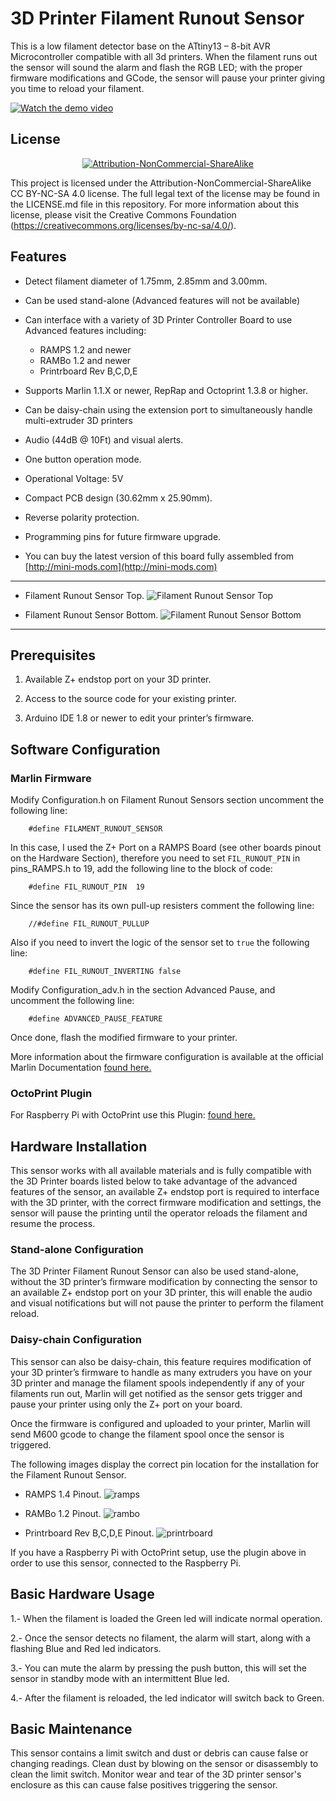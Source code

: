 # 3D Printer Filament Runout Sensor
This is a low filament detector base on the ATtiny13 – 8-bit AVR Microcontroller compatible with all 3d printers. When the filament runs out the sensor will sound the alarm and flash the RGB LED; with the proper firmware modifications and GCode, the sensor will pause your printer giving you time to reload your filament.

[![Watch the demo video](pictures/video_shot.png)](https://www.youtube.com/embed/Nork3BS47Sg)

License
-------
<div align="center"><a rel="license" href="https://creativecommons.org/licenses/by-nc-sa/4.0/"><img alt="Attribution-NonCommercial-ShareAlike" style="border-width:0" src="https://i.creativecommons.org/l/by-nc-sa/4.0/88x31.png" /></a><br /></div>

This project is licensed under the Attribution-NonCommercial-ShareAlike CC BY-NC-SA 4.0 license. The full legal text of the license may be found in the LICENSE.md file in this repository. For more information about this license, please visit 
the Creative Commons Foundation (https://creativecommons.org/licenses/by-nc-sa/4.0/).

Features
--------
* Detect filament diameter of 1.75mm, 2.85mm and 3.00mm.

* Can be used stand-alone (Advanced features will not be available)

* Can interface with a variety of 3D Printer Controller Board to use Advanced features including:
	- RAMPS 1.2 and newer
	- RAMBo 1.2 and newer
	- Printrboard Rev B,C,D,E

* Supports Marlin 1.1.X or newer, RepRap and Octoprint 1.3.8 or higher.

* Can be daisy-chain using the extension port to simultaneously handle multi-extruder 3D printers

* Audio (44dB @ 10Ft) and visual alerts.

* One button operation mode.

* Operational Voltage: 5V

* Compact PCB design (30.62mm x 25.90mm).

* Reverse polarity protection.

* Programming pins for future firmware upgrade.

* You can buy the latest version of this board fully assembled from [http://mini-mods.com](http://mini-mods.com)

----------
* Filament Runout Sensor Top.
![Filament Runout Sensor Top](pictures/top_white.png)

* Filament Runout Sensor Bottom.
![Filament Runout Sensor Bottom](pictures/bottom_white.png)
----------

Prerequisites
---------------------
1. Available Z+ endstop port on your 3D printer. 

2. Access to the source code for your existing printer.

3. Arduino IDE 1.8 or newer to edit your printer’s firmware.

Software Configuration
----------------------
### Marlin Firmware

Modify Configuration.h on Filament Runout Sensors section uncomment the following line:

		#define FILAMENT_RUNOUT_SENSOR
			
In this case, I used the Z+ Port on a RAMPS Board (see other boards pinout on the Hardware Section), therefore you need to set <code>FIL_RUNOUT_PIN</code> in pins_RAMPS.h to 19, add the following line to the block of code:

		#define FIL_RUNOUT_PIN  19
			
Since the sensor has its own pull-up resisters comment the following line:

		//#define FIL_RUNOUT_PULLUP 
		
Also if you need to invert the logic of the sensor set to <code>true</code> the following line:

		#define FIL_RUNOUT_INVERTING false
		
Modify Configuration_adv.h in the section Advanced Pause, and uncomment the following line:

		#define ADVANCED_PAUSE_FEATURE
		
Once done, flash the modified firmware to your printer.

More information about the firmware configuration is available at the official Marlin Documentation [found here.](http://marlinfw.org/docs/configuration/configuration.html#filament-runout-sensor)


### OctoPrint Plugin

For Raspberry Pi with OctoPrint use this Plugin: [found here.](https://plugins.octoprint.org/plugins/filament_sensor_reloaded/)

Hardware Installation
---------------------
This sensor works with all available materials and is fully compatible with the 3D Printer boards listed below to take advantage of the advanced features of the sensor, an available Z+ endstop port is required to interface with the 3D printer, with the correct firmware modification and settings, the sensor will pause the printing until the operator reloads the filament and resume the process.

### Stand-alone Configuration

The 3D Printer Filament Runout Sensor can also be used stand-alone, without the 3D printer’s firmware modification by connecting the sensor to an available Z+ endstop port on your 3D printer, this will enable the audio and visual notifications but will not pause the printer to perform the filament reload.

### Daisy-chain Configuration

This sensor can also be daisy-chain, this feature requires modification of your 3D printer’s firmware to handle as many extruders you have on your 3D printer and manage the filament spools independently if any of your filaments run out, Marlin will get notified as the sensor gets trigger and pause your printer using only the Z+ port on your board.

Once the firmware is configured and uploaded to your printer, Marlin will send M600 gcode to change the filament spool once the sensor is triggered.

The following images display the correct pin location for the installation for the Filament Runout Sensor.

* RAMPS 1.4 Pinout.
![ramps](pictures/ramps.png)

* RAMBo 1.2 Pinout.
![rambo](pictures/rambo.png)

* Printrboard Rev B,C,D,E Pinout.
![printrboard](pictures/printbrd.png)

If you have a Raspberry Pi with OctoPrint setup, use the plugin above in order to use this sensor, connected to the Raspberry Pi.

Basic Hardware Usage
--------------------
1.- When the filament is loaded the Green led will indicate normal operation.

2.- Once the sensor detects no filament, the alarm will start, along with a flashing Blue and Red led indicators.

3.- You can mute the alarm by pressing the push button, this will set the sensor in standby mode with an intermittent Blue led.

4.- After the filament is reloaded, the led indicator will switch back to Green.

Basic Maintenance
-----------------
This sensor contains a limit switch and dust or debris can cause false or changing readings. Clean dust by blowing on the sensor or disassembly to clean the limit switch. Monitor wear and tear of the 3D printer sensor's enclosure as this can cause false positives triggering the sensor.